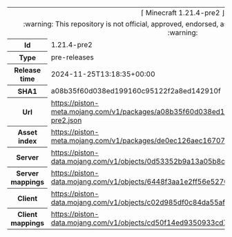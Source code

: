 <html><table>
<tr><td colspan="2" align="center"><img width="0" height="0"><br/>⌈ Minecraft 1.21.4-pre2 ⌋<br/><img width="0" height="0"></td></tr>
<tr><td colspan="2" align="center"><img width="0" height="0"><br/>
:warning: This repository is not official, approved, endorsed, associated or connected with Mojang :warning:
<br/><img width="0" height="0"></td></tr>
<tr><th>Id</th><td>1.21.4-pre2</td></tr>
<tr><th>Type</th><td>pre-releases</td></tr>
<tr><th>Release time</th><td>2024-11-25T13:18:35+00:00</td></tr>
<tr><th>SHA1</th><td>a08b35f60d038ed199160c95122f2a8ed142910f</td></tr>
<tr><th>Url</th><td><a href="https://piston-meta.mojang.com/v1/packages/a08b35f60d038ed199160c95122f2a8ed142910f/1.21.4-pre2.json">https://piston-meta.mojang.com/v1/packages/a08b35f60d038ed199160c95122f2a8ed142910f/1.21.4-pre2.json</a></td></tr>
<tr><th>Asset index</th><td><a href="https://piston-meta.mojang.com/v1/packages/de0ec126aec16707f23a674531d51a7c7e1a8658/19.json">https://piston-meta.mojang.com/v1/packages/de0ec126aec16707f23a674531d51a7c7e1a8658/19.json</a></td></tr>
<tr><th>Server</th><td><a href="https://piston-data.mojang.com/v1/objects/0d53352b9a13a05b8c314c93418347b6ef38cc52/server.jar">https://piston-data.mojang.com/v1/objects/0d53352b9a13a05b8c314c93418347b6ef38cc52/server.jar</a></td></tr>
<tr><th>Server mappings</th><td><a href="https://piston-data.mojang.com/v1/objects/6448f3aa1e2ff56e5270037489b4d1a5509bb649/server.txt">https://piston-data.mojang.com/v1/objects/6448f3aa1e2ff56e5270037489b4d1a5509bb649/server.txt</a></td></tr>
<tr><th>Client</th><td><a href="https://piston-data.mojang.com/v1/objects/c02d985df0c84da55af83f2901445a2b0be98223/client.jar">https://piston-data.mojang.com/v1/objects/c02d985df0c84da55af83f2901445a2b0be98223/client.jar</a></td></tr>
<tr><th>Client mappings</th><td><a href="https://piston-data.mojang.com/v1/objects/cd50f14ed9350933cd7f378279f0545a7abd8c34/client.txt">https://piston-data.mojang.com/v1/objects/cd50f14ed9350933cd7f378279f0545a7abd8c34/client.txt</a></td></tr>
</table></html>